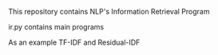 This repository contains NLP's Information Retrieval Program

ir.py contains main programs

As an example TF-IDF and Residual-IDF
